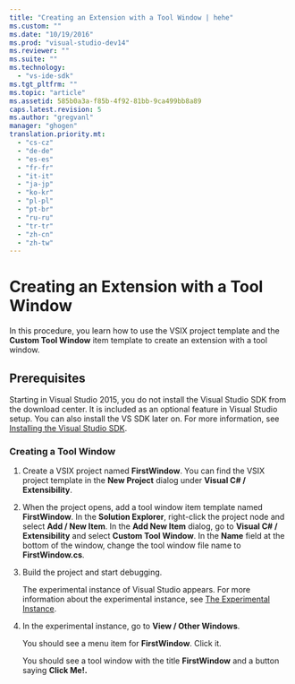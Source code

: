 ```yaml
---
title: "Creating an Extension with a Tool Window | hehe"
ms.custom: ""
ms.date: "10/19/2016"
ms.prod: "visual-studio-dev14"
ms.reviewer: ""
ms.suite: ""
ms.technology: 
  - "vs-ide-sdk"
ms.tgt_pltfrm: ""
ms.topic: "article"
ms.assetid: 585b0a3a-f85b-4f92-81bb-9ca499bb8a89
caps.latest.revision: 5
ms.author: "gregvanl"
manager: "ghogen"
translation.priority.mt: 
  - "cs-cz"
  - "de-de"
  - "es-es"
  - "fr-fr"
  - "it-it"
  - "ja-jp"
  - "ko-kr"
  - "pl-pl"
  - "pt-br"
  - "ru-ru"
  - "tr-tr"
  - "zh-cn"
  - "zh-tw"
---
```

# Creating an Extension with a Tool Window
In this procedure, you learn how to use the VSIX project template and the **Custom Tool Window** item template to create an extension with a tool window.  
  
## Prerequisites  
 Starting in Visual Studio 2015, you do not install the Visual Studio SDK from the download center. It is included as an optional feature in Visual Studio setup. You can also install the VS SDK later on. For more information, see [Installing the Visual Studio SDK](../extensibility/installing-the-visual-studio-sdk.md).  
  
### Creating a Tool Window  
  
1.  Create a VSIX project named **FirstWindow**. You can find the VSIX project template in the **New Project** dialog under **Visual C# / Extensibility**.  
  
2.  When the project opens, add a tool window item template named **FirstWindow**. In the **Solution Explorer**, right-click the project node and select **Add / New Item**. In the **Add New Item** dialog, go to **Visual C# / Extensibility** and select **Custom Tool Window**. In the **Name** field at the bottom of the window, change the tool window file name to **FirstWindow.cs**.  
  
3.  Build the project and start debugging.  
  
     The experimental instance of Visual Studio appears. For more information about the experimental instance, see [The Experimental Instance](../extensibility/the-experimental-instance.md).  
  
4.  In the experimental instance, go to **View / Other Windows**.  
  
     You should see a menu item for **FirstWindow**. Click it.  
  
     You should see a tool window with the title **FirstWindow** and a button saying **Click Me!.**